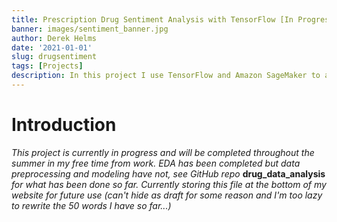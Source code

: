 ```yaml
---
title: Prescription Drug Sentiment Analysis with TensorFlow [In Progress]
banner: images/sentiment_banner.jpg
author: Derek Helms
date: '2021-01-01'
slug: drugsentiment
tags: [Projects]
description: In this project I use TensorFlow and Amazon SageMaker to analyze the sentiment of Prescription Drug Reviews in order to classify them into 3 categories - negative, neutral, and positive. The main focus of this project is to learn the workings behind Natural Language Processing, Recurrent Neural Networks, and formatting the model/data to be used in SageMaker.
---
```


# Introduction
*This project is currently in progress and will be completed throughout the summer in my free time from work. EDA has been completed but data preprocessing and modeling have not, see GitHub repo* **drug_data_analysis** *for what has been done so far. Currently storing this file at the bottom of my website for future use (can't hide as draft for some reason and I'm too lazy to rewrite the 50 words I have so far...)*